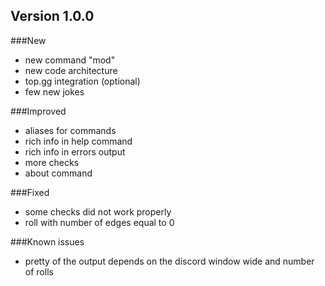 ## Version 1.0.0

###New
- new command "mod"
- new code architecture
- top.gg integration (optional)
- few new jokes

###Improved
- aliases for commands
- rich info in help command
- rich info in errors output
- more checks
- about command

###Fixed
- some checks did not work properly
- roll with number of edges equal to 0

###Known issues
- pretty of the output depends on the discord window wide and number of rolls